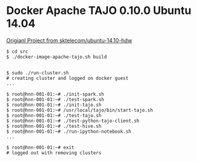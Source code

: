 # Docker Apache TAJO 0.10.0 Ubuntu 14.04

[Origianl Project from sktelecom/ubuntu-14.10-hdw](https://registry.hub.docker.com/u/sktelecom/ubuntu14.10-hdw/) 


    $ cd src
    $ ./docker-image-apache-tajo.sh build


    $ sudo ./run-cluster.sh
    # creating cluster and logged on docker guest
    ...

    $ root@hnn-001-01:~# ./init-spark.sh
    $ root@hnn-001-01:~# ./test-spark.sh
    $ root@hnn-001-01:~# ./init-tajo.sh
    $ root@hnn-001-01:~# /usr/local/tajo/bin/start-tajo.sh
    $ root@hnn-001-01:~# ./test-tajo.sh
    $ root@hnn-001-01:~# ./test-python-tajo-client.sh
    $ root@hnn-001-01:~# ./test-hive.sh
    $ root@hnn-001-01:~# ./run-ipython-notebook.sh
    ...

    $ root@hnn-001-01:~# exit
    # logged out with removing clusters
